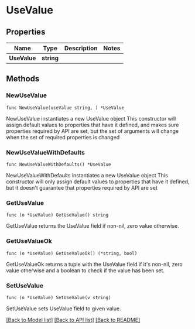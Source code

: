 # UseValue

## Properties

Name | Type | Description | Notes
------------ | ------------- | ------------- | -------------
**UseValue** | **string** |  | 

## Methods

### NewUseValue

`func NewUseValue(useValue string, ) *UseValue`

NewUseValue instantiates a new UseValue object
This constructor will assign default values to properties that have it defined,
and makes sure properties required by API are set, but the set of arguments
will change when the set of required properties is changed

### NewUseValueWithDefaults

`func NewUseValueWithDefaults() *UseValue`

NewUseValueWithDefaults instantiates a new UseValue object
This constructor will only assign default values to properties that have it defined,
but it doesn't guarantee that properties required by API are set

### GetUseValue

`func (o *UseValue) GetUseValue() string`

GetUseValue returns the UseValue field if non-nil, zero value otherwise.

### GetUseValueOk

`func (o *UseValue) GetUseValueOk() (*string, bool)`

GetUseValueOk returns a tuple with the UseValue field if it's non-nil, zero value otherwise
and a boolean to check if the value has been set.

### SetUseValue

`func (o *UseValue) SetUseValue(v string)`

SetUseValue sets UseValue field to given value.



[[Back to Model list]](../README.md#documentation-for-models) [[Back to API list]](../README.md#documentation-for-api-endpoints) [[Back to README]](../README.md)


